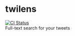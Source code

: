 # twilens

[![CI Status](https://github.com/ciffelia/twilens/workflows/CI/badge.svg?branch=master)](https://github.com/ciffelia/twilens/actions?query=workflow%3ACI+branch%3Amaster)  
Full-text search for your tweets
